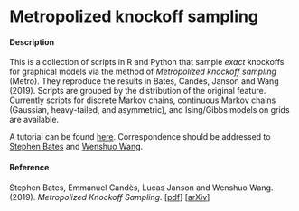 # Metropolized knockoff sampling

#### Description

This is a collection of scripts in R and Python that sample *exact* knockoffs for graphical models via the method of *Metropolized knockoff sampling* (Metro). They reproduce the results in Bates, Candès, Janson and Wang (2019). Scripts are grouped by the distribution of the original feature. Currently scripts for discrete Markov chains, continuous Markov chains (Gaussian, heavy-tailed, and asymmetric), and Ising/Gibbs models on grids are available.

A tutorial can be found [here](http://web.stanford.edu/group/candes/metro). Correspondence should be addressed to [Stephen Bates](mailto:stephenbates@stanford.edu) and [Wenshuo Wang](mailto:wenshuo_wang@g.harvard.edu).

#### Reference

Stephen Bates, Emmanuel Candès, Lucas Janson and Wenshuo Wang. (2019). *Metropolized Knockoff Sampling*. [[pdf](http://lucasjanson.fas.harvard.edu/papers/Metropolized_Knockoff_Sampling-Bates_ea-2019.pdf)] [[arXiv](https://arxiv.org/abs/1903.00434)]
